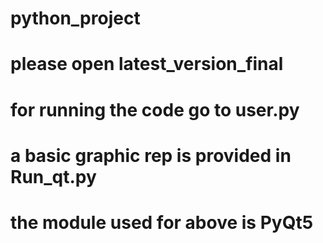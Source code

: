 # python_project
# please open latest_version_final
# for running the code go to user.py
# a basic graphic rep is provided in Run_qt.py
# the module used for above is PyQt5
